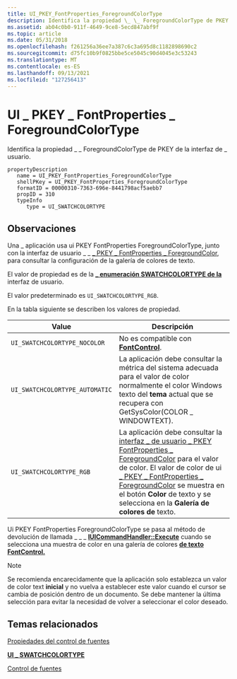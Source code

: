 ```yaml
---
title: UI_PKEY_FontProperties_ForegroundColorType
description: Identifica la propiedad \_ \_ ForegroundColorType de PKEY de la interfaz de \_ usuario.
ms.assetid: ab04c0b0-911f-4649-9ce8-5ecd847abf9f
ms.topic: article
ms.date: 05/31/2018
ms.openlocfilehash: f261256a36ee7a387c6c3a695d8c1182898690c2
ms.sourcegitcommit: d75fc10b9f0825bbe5ce5045c90d4045e3c53243
ms.translationtype: MT
ms.contentlocale: es-ES
ms.lasthandoff: 09/13/2021
ms.locfileid: "127256413"
---
```

# <a name="ui_pkey_fontproperties_foregroundcolortype"></a>UI \_ PKEY \_ FontProperties \_ ForegroundColorType

Identifica la propiedad \_ \_ ForegroundColorType de PKEY de la interfaz de \_ usuario.

```
propertyDescription
   name = UI_PKEY_FontProperties_ForegroundColorType
   shellPKey = UI_PKEY_FontProperties_ForegroundColorType
   formatID = 00000310-7363-696e-8441798acf5aebb7
   propID = 310
   typeInfo
      type = UI_SWATCHCOLORTYPE
```

## <a name="remarks"></a>Observaciones

Una \_ aplicación usa ui PKEY FontProperties ForegroundColorType, junto con la interfaz de usuario \_ \_ [ \_ PKEY \_ FontProperties \_ ForegroundColor](windowsribbon-reference-properties-uipkey-fontproperties-foregroundcolor.md),  para consultar la configuración de la galería de colores de texto.

El valor de propiedad es de la [**\_ enumeración SWATCHCOLORTYPE de la**](/windows/desktop/api/uiribbon/ne-uiribbon-ui_swatchcolortype) interfaz de usuario.

El valor predeterminado es `UI_SWATCHCOLORTYPE_RGB`.

En la tabla siguiente se describen los valores de propiedad.



|     Value                           |     Descripción                                                                                                                                                                                                                                                                                                                                                                                                                  |
|--------------------------------|-----------------------------------------------------------------------------------------------------------------------------------------------------------------------------------------------------------------------------------------------------------------------------------------------------------------------------------------------------------------------------------------------------------------------|
| `UI_SWATCHCOLORTYPE_NOCOLOR`   | No es compatible con [**FontControl**](windowsribbon-element-fontcontrol.md).                                                                                                                                                                                                                                                                                                                                        |
| `UI_SWATCHCOLORTYPE_AUTOMATIC` | La aplicación debe consultar la métrica del sistema adecuada para el valor de color normalmente el color Windows texto del **tema** actual que se recupera con GetSysColor(COLOR \_ WINDOWTEXT).                                                                                                                                                                                                                                  |
| `UI_SWATCHCOLORTYPE_RGB`       | La aplicación debe consultar la [interfaz \_ de usuario \_ PKEY FontProperties \_ ForegroundColor](windowsribbon-reference-properties-uipkey-fontproperties-foregroundcolor.md) para el valor de color. El valor de color de ui [ \_ PKEY \_ FontProperties \_ ForegroundColor](windowsribbon-reference-properties-uipkey-fontproperties-foregroundcolor.md) se muestra en el botón **Color** de texto y se selecciona en la **Galería de colores de** texto.<br/> |



 

Ui PKEY FontProperties ForegroundColorType se pasa al método de devolución de llamada \_ \_ \_ [**IUICommandHandler::Execute**](/windows/desktop/api/uiribbon/nf-uiribbon-iuicommandhandler-execute)  cuando se selecciona una muestra de color en una galería de colores [**de texto FontControl.**](windowsribbon-element-fontcontrol.md)

> [!Note]  
> Se recomienda encarecidamente que la aplicación solo establezca un valor de color text **inicial** y no vuelva a establecer este valor cuando el cursor se cambia de posición dentro de un documento. Se debe mantener la última selección para evitar la necesidad de volver a seleccionar el color deseado.

 

## <a name="related-topics"></a>Temas relacionados

<dl> <dt>

[Propiedades del control de fuentes](windowsribbon-reference-properties-fontcontrol.md)
</dt> <dt>

[**UI \_ SWATCHCOLORTYPE**](/windows/desktop/api/uiribbon/ne-uiribbon-ui_swatchcolortype)
</dt> <dt>

[Control de fuentes](windowsribbon-controls-fontcontrol.md)
</dt> </dl>

 

